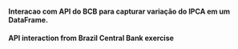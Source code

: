 #### Interacao com API do BCB para capturar variação do IPCA em um DataFrame.
#### API interaction from Brazil Central Bank exercise
